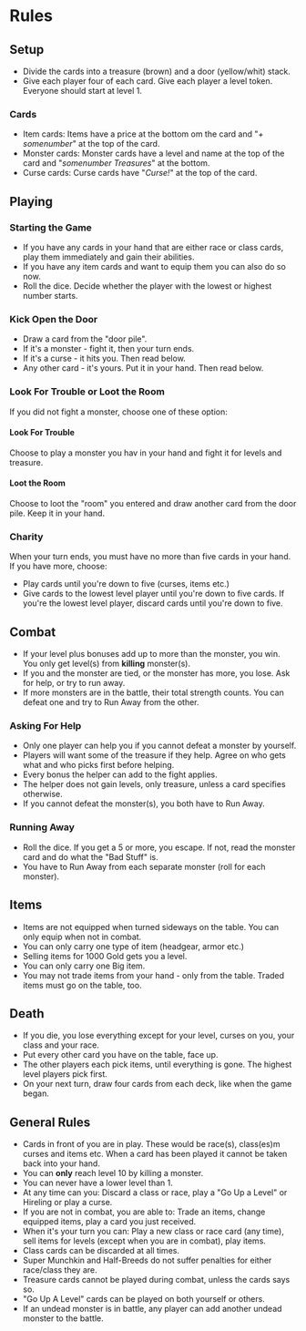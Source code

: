 # Rules

## Setup

- Divide the cards into a treasure (brown) and a door (yellow/whit) stack.
- Give each player four of each card. Give each player a level token. Everyone should start at level 1. 

### Cards
- Item cards: Items have a price at the bottom om the card and "_+ somenumber_" at the top of the card. 
- Monster cards: Monster cards have a level and name at the top of the card and "_somenumber Treasures_" at the bottom. 
- Curse cards: Curse cards have "_Curse!_" at the top of the card.

## Playing

### Starting the Game
- If you have any cards in your hand that are either race or class cards, play them immediately and gain their abilities.
- If you have any item cards and want to equip them you can also do so now.
- Roll the dice. Decide whether the player with the lowest or highest number starts. 

### Kick Open the Door
 - Draw a card from the "door pile". 
 - If it's a monster - fight it, then your turn ends. 
 - If it's a curse - it hits you. Then read below.
 - Any other card - it's yours. Put it in your hand. Then read below.

### Look For Trouble or Loot the Room
If you did not fight a monster, choose one of these option:
#### Look For Trouble
Choose to play a monster you hav in your hand and fight it for levels and treasure. 
#### Loot the Room
Choose to loot the "room" you entered and draw another card from the door pile. Keep it in your hand. 

### Charity
When your turn ends, you must have no more than five cards in your hand. If you have more, choose:
 - Play cards until you're down to five (curses, items etc.)
 - Give cards to the lowest level player until you're down to five cards. If you're the lowest level player, discard cards until you're down to five.  

## Combat
 - If your level plus bonuses add up to more than the monster, you win. You only get level(s) from **killing** monster(s). 
 - If you and the monster are tied, or the monster has more, you lose. Ask for help, or try to run away. 
 - If more monsters are in the battle, their total strength counts. You can defeat one and try to Run Away from the other. 

### Asking For Help
 - Only one player can help you if you cannot defeat a monster by yourself.
 - Players will want some of the treasure if they help. Agree on who gets what and who picks first before helping. 
 - Every bonus the helper can add to the fight applies. 
 - The helper does not gain levels, only treasure, unless a card specifies otherwise.
 - If you cannot defeat the monster(s), you both have to Run Away.

### Running Away
 - Roll the dice. If you get a 5 or more, you escape. If not, read the monster card and do what the "Bad Stuff" is. 
 - You have to Run Away from each separate monster (roll for each monster).

## Items
- Items are not equipped when turned sideways on the table. You can only equip when not in combat. 
- You can only carry one type of item (headgear, armor etc.)
- Selling items for 1000 Gold gets you a level.
- You can only carry one Big item.
- You may not trade items from your hand - only from the table. Traded items must go on the table, too.


## Death
 - If you die, you lose everything except for your level, curses on you, your class and your race.
 - Put every other card you have on the table, face up.
 - The other players each pick items, until everything is gone. The highest level players pick first.
 - On your next turn, draw four cards from each deck, like when the game began.

## General Rules

- Cards in front of you are in play. These would be race(s), class(es)m curses and items etc. When a card has been played it cannot be taken back into your hand.
- You can **only** reach level 10 by killing a monster. 
- You can never have a lower level than 1.
- At any time can you: Discard a class or race, play a "Go Up a Level" or Hireling or play a curse.
- If you are not in combat, you are able to: Trade an items, change equipped items, play a card you just received.
- When it's your turn you can: Play a new class or race card (any time), sell items for levels (except when you are in combat), play  items. 
- Class cards can be discarded at all times. 
- Super Munchkin and Half-Breeds do not suffer penalties for either race/class they are. 
- Treasure cards cannot be played during combat, unless the cards says so.
- "Go Up A Level" cards can be played on both yourself or others.
- If an undead monster is in battle, any player can add another undead monster to the battle.
 

